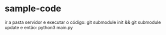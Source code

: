 # sample-code
ir a pasta servidor e executar o código: 
git submodule init && git submodule update
e então:
python3 main.py